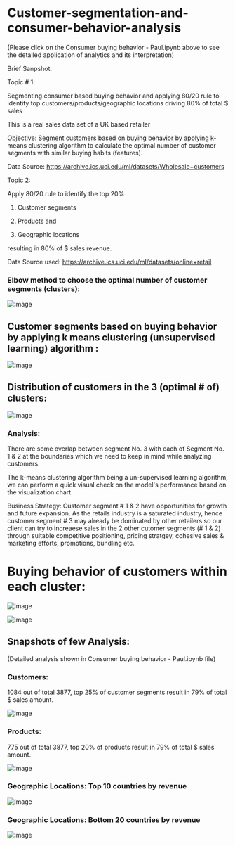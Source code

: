 # Customer-segmentation-and-consumer-behavior-analysis

(Please click on the Consumer buying behavior - Paul.ipynb above to see the detailed application of analytics and its interpretation)

Brief Sanpshot: 

Topic # 1:

Segmenting consumer based buying behavior and applying 80/20 rule to identify top customers/products/geographic locations driving 80% of total $ sales

This is a real sales data set of a UK based retailer

Objective: Segment customers based on buying behavior by applying k-means clustering algorithm to calculate the optimal number of customer segments with similar buying habits (features).

Data Source: https://archive.ics.uci.edu/ml/datasets/Wholesale+customers


Topic 2:

Apply 80/20 rule to identify the top 20% 

1) Customer segments 

2) Products and

3) Geographic locations

resulting in 80% of $ sales revenue.

Data Source used: https://archive.ics.uci.edu/ml/datasets/online+retail


### Elbow method to choose the optimal number of customer segments (clusters):

![image](https://user-images.githubusercontent.com/38769913/51401473-da786880-1b18-11e9-9f8e-3a79651f25f3.png)


## Customer segments based on buying behavior by applying k means clustering (unsupervised learning) algorithm :

![image](https://user-images.githubusercontent.com/38769913/51401411-aa30ca00-1b18-11e9-957d-5bd9342b9093.png)


## Distribution of customers in the 3 (optimal # of) clusters:

![image](https://user-images.githubusercontent.com/38769913/51401510-ef54fc00-1b18-11e9-996e-e06ce24b873d.png)


### Analysis:
There are some overlap between segment No. 3 with each of Segment No. 1 & 2 at the boundaries which we need to keep in mind while analyzing customers.

The k-means clustering algorithm being a un-supervised learning algorithm, we can perform a quick visual check on the model's performance based on the visualization chart.

Business Strategy:
Customer segment # 1 & 2 have opportunities for growth and future expansion. As the retails industry is a saturated industry, hence customer segment # 3 may already be dominated by other retailers so our client can try to increaese sales in the 2 other cutomer segments (# 1 & 2) through suitable competitive positioning, pricing stratgey, cohesive sales & marketing efforts, promotions, bundling etc.


# Buying behavior of customers within each cluster:

![image](https://user-images.githubusercontent.com/38769913/51401375-91c0af80-1b18-11e9-9eb9-be9fcc102d66.png)

![image](https://user-images.githubusercontent.com/38769913/51401293-60e07a80-1b18-11e9-8f6d-0f910b8e6d74.png)


## Snapshots of few Analysis: 
(Detailed analysis shown in Consumer buying behavior - Paul.ipynb file)

### Customers:

1084 out of total 3877, top 25% of customer segments result in 79% of total $ sales amount.

![image](https://user-images.githubusercontent.com/38769913/51401094-f92a2f80-1b17-11e9-9772-da123b92844f.png)


### Products:

775 out of total 3877, top 20% of products result in 79% of total $ sales amount.

![image](https://user-images.githubusercontent.com/38769913/51401016-cc761800-1b17-11e9-9069-29b34fd5bbd1.png)


### Geographic Locations: Top 10 countries by revenue

![image](https://user-images.githubusercontent.com/38769913/51400833-5d98bf00-1b17-11e9-8f8a-2fed1fcee2e1.png)

### Geographic Locations: Bottom 20 countries by revenue

![image](https://user-images.githubusercontent.com/38769913/51400800-4954c200-1b17-11e9-8bdc-7f5d0cd58b89.png)


